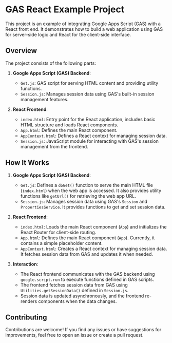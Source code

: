 # GAS React Example Project

This project is an example of integrating Google Apps Script (GAS) with a React front end. It demonstrates how to build a web application using GAS for server-side logic and React for the client-side interface.

## Overview

The project consists of the following parts:

1. **Google Apps Script (GAS) Backend**:
   - `Get.js`: GAS script for serving HTML content and providing utility functions.
   - `Session.js`: Manages session data using GAS's built-in session management features.

2. **React Frontend**:
   - `index.html`: Entry point for the React application, includes basic HTML structure and loads React components.
   - `App.html`: Defines the main React component.
   - `AppContext.html`: Defines a React context for managing session data.
   - `Session.js`: JavaScript module for interacting with GAS's session management from the frontend.

## How It Works

1. **Google Apps Script (GAS) Backend**:
   - `Get.js`: Defines a `doGet()` function to serve the main HTML file (`index.html`) when the web app is accessed. It also provides utility functions like `getUrl()` for retrieving the web app URL.
   - `Session.js`: Manages session data using GAS's `Session` and `PropertiesService`. It provides functions to get and set session data.

2. **React Frontend**:
   - `index.html`: Loads the main React component (`App`) and initializes the React Router for client-side routing.
   - `App.html`: Defines the main React component (`App`). Currently, it contains a simple placeholder content.
   - `AppContext.html`: Creates a React context for managing session data. It fetches session data from GAS and updates it when needed.

3. **Interaction**:
   - The React frontend communicates with the GAS backend using `google.script.run` to execute functions defined in GAS scripts.
   - The frontend fetches session data from GAS using `Utilities.getSessionData()` defined in `Session.js`.
   - Session data is updated asynchronously, and the frontend re-renders components when the data changes.

## Contributing

Contributions are welcome! If you find any issues or have suggestions for improvements, feel free to open an issue or create a pull request.
